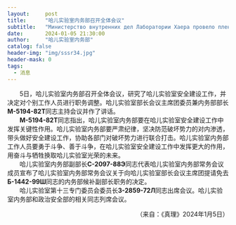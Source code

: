 ```yaml
---
layout:     post
title:      "哈儿实验室内务部召开全体会议"
subtitle:   "Министерство внутренних дел Лаборатории Хаера провело пленарное заседание"
date:       2024-01-05 21:30:00
author:     "哈儿实验室内务部"
catalog: false
header-img: "img/sssr34.jpg"
header-mask: 0
tags:
  - 消息
---
```


&emsp;&emsp;5日，哈儿实验室内务部召开全体会议，研究了哈儿实验室安全建设工作，并决定对个别工作人员进行职务调整。哈儿实验室部长会议主席团委员兼内务部部长**М-5194-82Т**同志主持会议并作了讲话。  
&emsp;&emsp;**М-5194-82Т**同志指出，哈儿实验室内务部要在哈儿实验室安全建设工作中发挥关键性作用。哈儿实验室内务部要严肃纪律，坚决防范破坏势力的对内渗透，带头做好安全建设工作，协助各部门对破坏势力进行联合打击。哈儿实验室内务部工作人员要勇于斗争、善于斗争，在哈儿实验室安全建设工作中发挥更大的作用，用奋斗与牺牲换取哈儿实验室光荣的未来。  
&emsp;&emsp;哈儿实验室内务部副部长**С-2097-88Э**同志代表哈儿实验室内务部常务会议成员宣布了哈儿实验室内务部常务会议关于向哈儿实验室部长会议主席团提请免去**Б-1442-99Ш**同志的内务部候补副部长职务的决定。  
&emsp;&emsp;哈儿实验室第十三专门委员会委员长**З-2859-72Л**同志出席会议。哈儿实验室内务部和政治安全部的相关同志列席会议。
<div style="text-align: right">（来自：《真理》2024年1月5日）</div>